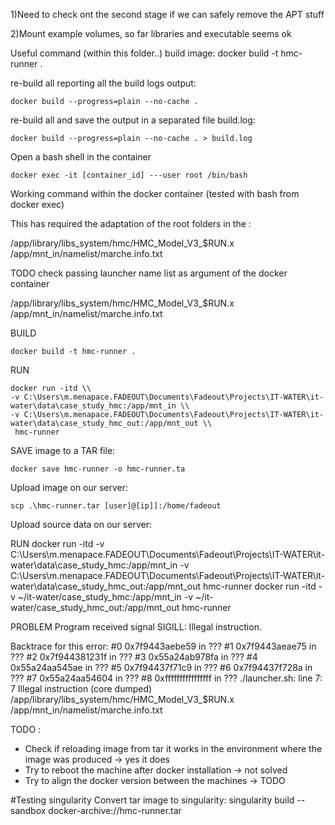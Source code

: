 

1)Need to check ont the second stage if we can safely remove the APT stuff

2)Mount example volumes, so far libraries and executable seems ok 

Useful command (within this folder..)
build image: 
docker build -t hmc-runner .

re-build all reporting all the build logs output:
```
docker build --progress=plain --no-cache .
```

re-build all and save the output in a separated file build.log:
```
docker build --progress=plain --no-cache . > build.log
```

Open a bash shell in the container 
```
docker exec -it [container_id] ---user root /bin/bash
```


Working command within the docker container (tested with bash from docker exec)

This has required the adaptation of the root folders in the :
 
/app/library/libs_system/hmc/HMC_Model_V3_\$RUN.x /app/mnt_in/namelist/marche.info.txt

TODO check passing launcher name list as argument of the docker container

/app/library/libs_system/hmc/HMC_Model_V3_\$RUN.x /app/mnt_in/namelist/marche.info.txt

BUILD 
```
docker build -t hmc-runner .
```

RUN
```
docker run -itd \\
-v C:\Users\m.menapace.FADEOUT\Documents\Fadeout\Projects\IT-WATER\it-water\data\case_study_hmc:/app/mnt_in \\
-v C:\Users\m.menapace.FADEOUT\Documents\Fadeout\Projects\IT-WATER\it-water\data\case_study_hmc_out:/app/mnt_out \\
 hmc-runner
```

SAVE image to a TAR file:
```
docker save hmc-runner -o hmc-runner.ta
```

Upload image on our server:
```
scp .\hmc-runner.tar [user]@[ip]]:/home/fadeout
```

Upload source data on our server: 

RUN
docker run -itd -v C:\Users\m.menapace.FADEOUT\Documents\Fadeout\Projects\IT-WATER\it-water\data\case_study_hmc:/app/mnt_in -v C:\Users\m.menapace.FADEOUT\Documents\Fadeout\Projects\IT-WATER\it-water\data\case_study_hmc_out:/app/mnt_out hmc-runner
docker run -itd -v ~/it-water/case_study_hmc:/app/mnt_in -v ~/it-water/case_study_hmc_out:/app/mnt_out hmc-runner


PROBLEM 
Program received signal SIGILL: Illegal instruction.

Backtrace for this error:
#0  0x7f9443aebe59 in ???
#1  0x7f9443aeae75 in ???
#2  0x7f944381231f in ???
#3  0x55a24ab978fa in ???
#4  0x55a24aa545ae in ???
#5  0x7f94437f71c9 in ???
#6  0x7f94437f728a in ???
#7  0x55a24aa54604 in ???
#8  0xffffffffffffffff in ???
./launcher.sh: line 7:     7 Illegal instruction     (core dumped) /app/library/libs_system/hmc/HMC_Model_V3_\$RUN.x /app/mnt_in/namelist/marche.info.txt


TODO : 
- Check if reloading image from tar it works in the environment where the image was produced -> yes it does 
- Try to reboot the machine after docker installation -> not solved 
- Try to align the docker version between the machines -> TODO

#Testing singularity 
Convert tar image to singularity:
singularity build --sandbox  docker-archive://hmc-runner.tar